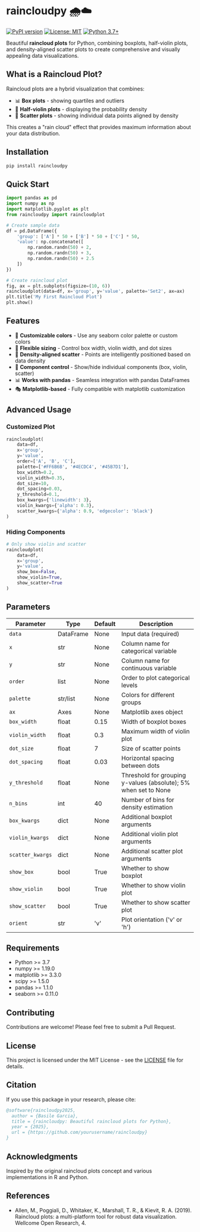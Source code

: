 # raincloudpy 🌧️☁️

[![PyPI version](https://badge.fury.io/py/raincloudpy.svg)](https://badge.fury.io/py/raincloudpy)
[![License: MIT](https://img.shields.io/badge/License-MIT-yellow.svg)](https://opensource.org/licenses/MIT)
[![Python 3.7+](https://img.shields.io/badge/python-3.7+-blue.svg)](https://www.python.org/downloads/)

Beautiful **raincloud plots** for Python, combining boxplots, half-violin plots, and density-aligned scatter plots to create comprehensive and visually appealing data visualizations.

## What is a Raincloud Plot?

Raincloud plots are a hybrid visualization that combines:
- 📊 **Box plots** - showing quartiles and outliers
- 🎻 **Half-violin plots** - displaying the probability density
- 🔴 **Scatter plots** - showing individual data points aligned by density

This creates a "rain cloud" effect that provides maximum information about your data distribution.

## Installation

```bash
pip install raincloudpy
```

## Quick Start

```python
import pandas as pd
import numpy as np
import matplotlib.pyplot as plt
from raincloudpy import raincloudplot

# Create sample data
df = pd.DataFrame({
    'group': ['A'] * 50 + ['B'] * 50 + ['C'] * 50,
    'value': np.concatenate([
        np.random.randn(50) + 2,
        np.random.randn(50) + 3,
        np.random.randn(50) + 2.5
    ])
})

# Create raincloud plot
fig, ax = plt.subplots(figsize=(10, 6))
raincloudplot(data=df, x='group', y='value', palette='Set2', ax=ax)
plt.title('My First Raincloud Plot')
plt.show()
```

## Features

- 🎨 **Customizable colors** - Use any seaborn color palette or custom colors
- 📏 **Flexible sizing** - Control box width, violin width, and dot sizes
- 🎯 **Density-aligned scatter** - Points are intelligently positioned based on data density
- 🔧 **Component control** - Show/hide individual components (box, violin, scatter)
- 📊 **Works with pandas** - Seamless integration with pandas DataFrames
- 🎭 **Matplotlib-based** - Fully compatible with matplotlib customization

## Advanced Usage

### Customized Plot

```python
raincloudplot(
    data=df, 
    x='group', 
    y='value',
    order=['A', 'B', 'C'],
    palette=['#FF6B6B', '#4ECDC4', '#45B7D1'],
    box_width=0.2,
    violin_width=0.35,
    dot_size=10,
    dot_spacing=0.03,
    y_threshold=0.1,
    box_kwargs={'linewidth': 3},
    violin_kwargs={'alpha': 0.3},
    scatter_kwargs={'alpha': 0.9, 'edgecolor': 'black'}
)
```

### Hiding Components

```python
# Only show violin and scatter
raincloudplot(
    data=df, 
    x='group', 
    y='value',
    show_box=False,
    show_violin=True,
    show_scatter=True
)
```

## Parameters

| Parameter | Type | Default | Description |
|-----------|------|---------|-------------|
| `data` | DataFrame | None | Input data (required) |
| `x` | str | None | Column name for categorical variable |
| `y` | str | None | Column name for continuous variable |
| `order` | list | None | Order to plot categorical levels |
| `palette` | str/list | None | Colors for different groups |
| `ax` | Axes | None | Matplotlib axes object |
| `box_width` | float | 0.15 | Width of boxplot boxes |
| `violin_width` | float | 0.3 | Maximum width of violin plot |
| `dot_size` | float | 7 | Size of scatter points |
| `dot_spacing` | float | 0.03 | Horizontal spacing between dots |
| `y_threshold` | float | None | Threshold for grouping y-values (absolute); 5% when set to None |
| `n_bins` | int | 40 | Number of bins for density estimation |
| `box_kwargs` | dict | None | Additional boxplot arguments |
| `violin_kwargs` | dict | None | Additional violin plot arguments |
| `scatter_kwargs` | dict | None | Additional scatter plot arguments |
| `show_box` | bool | True | Whether to show boxplot |
| `show_violin` | bool | True | Whether to show violin plot |
| `show_scatter` | bool | True | Whether to show scatter plot |
| `orient` | str | 'v' | Plot orientation ('v' or 'h') |

## Requirements

- Python >= 3.7
- numpy >= 1.19.0
- matplotlib >= 3.3.0
- scipy >= 1.5.0
- pandas >= 1.1.0
- seaborn >= 0.11.0

## Contributing

Contributions are welcome! Please feel free to submit a Pull Request.

## License

This project is licensed under the MIT License - see the [LICENSE](LICENSE) file for details.

## Citation

If you use this package in your research, please cite:

```bibtex
@software{raincloudpy2025,
  author = {Basile Garcia},
  title = {raincloudpy: Beautiful raincloud plots for Python},
  year = {2025},
  url = {https://github.com/yourusername/raincloudpy}
}
```

## Acknowledgments

Inspired by the original raincloud plots concept and various implementations in R and Python.

## References

- Allen, M., Poggiali, D., Whitaker, K., Marshall, T. R., & Kievit, R. A. (2019). Raincloud plots: a multi-platform tool for robust data visualization. Wellcome Open Research, 4.
